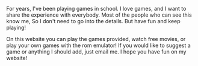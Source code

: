 For years, I've been playing games in school. I love games, and I want to share the experience with everybody. Most of the people who can see this know me, So I don't need to go into the details. But have fun and keep playing!

On this website you can play the games provided, watch free movies, or play your own games with the rom emulator! If you would like to suggest a game or anything I should add, just email me. I hope you have fun on my website!
